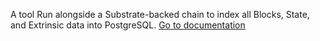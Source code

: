 
A tool Run alongside a Substrate-backed chain to index all Blocks, State, and Extrinsic data into PostgreSQL.
[Go to documentation](https://github.com/paritytech/substrate-archive)

